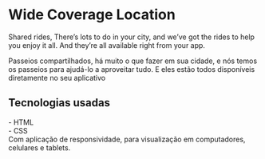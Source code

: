 <h1>Wide Coverage Location</h1>

<p>Shared rides, There’s lots to do in your
  city, and we’ve got the rides to help you enjoy it all.
  And they’re all available right from your app.</p>

<p>Passeios compartilhados, há muito o que fazer em sua
   cidade, e nós temos os passeios para ajudá-lo a aproveitar tudo.
   E eles estão todos disponíveis diretamente no seu aplicativo</p>

   <h2>Tecnologias usadas</h2>
   - HTML
   <br>
   - CSS
   <br>
   Com aplicação de responsividade, para visualização em computadores, celulares e tablets.
   <br>
   <img 
